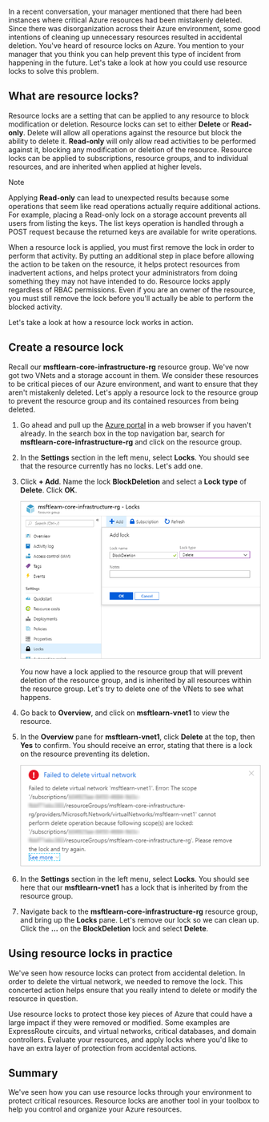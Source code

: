 In a recent conversation, your manager mentioned that there had been instances where critical Azure resources had been mistakenly deleted. Since there was disorganization across their Azure environment, some good intentions of cleaning up unnecessary resources resulted in accidental deletion. You've heard of resource locks on Azure. You mention to your manager that you think you can help prevent this type of incident from happening in the future. Let's take a look at how you could use resource locks to solve this problem.

## What are resource locks?

Resource locks are a setting that can be applied to any resource to block modification or deletion. Resource locks can set to either **Delete** or **Read-only**. Delete will allow all operations against the resource but block the ability to delete it. **Read-only** will only allow read activities to be performed against it, blocking any modification or deletion of the resource. Resource locks can be applied to subscriptions, resource groups, and to individual resources, and are inherited when applied at higher levels.

> [!NOTE]
> Applying **Read-only** can lead to unexpected results because some operations that seem like read operations actually require additional actions. For example, placing a Read-only lock on a storage account prevents all users from listing the keys. The list keys operation is handled through a POST request because the returned keys are available for write operations.

When a resource lock is applied, you must first remove the lock in order to perform that activity. By putting an additional step in place before allowing the action to be taken on the resource, it helps protect resources from inadvertent actions, and helps protect your administrators from doing something they may not have intended to do. Resource locks apply regardless of RBAC permissions. Even if you are an owner of the resource, you must still remove the lock before you'll actually be able to perform the blocked activity.

Let's take a look at how a resource lock works in action.

## Create a resource lock

Recall our **msftlearn-core-infrastructure-rg** resource group. We've now got two VNets and a storage account in them. We consider these resources to be critical pieces of our Azure environment, and want to ensure that they aren't mistakenly deleted. Let's apply a resource lock to the resource group to prevent the resource group and its contained resources from being deleted.

1. Go ahead and pull up the [Azure portal](https://portal.azure.com/?azure-portal=true) in a web browser if you haven't already. In the search box in the top navigation bar, search for **msftlearn-core-infrastructure-rg** and click on the resource group.

1. In the **Settings** section in the left menu, select **Locks**. You should see that the resource currently has no locks. Let's add one.

1. Click **+ Add**. Name the lock **BlockDeletion** and select a **Lock type** of **Delete**. Click **OK**.

    ![Image of the portal showing a new resource lock being configured](../media/5-add-lock.PNG)

    You now have a lock applied to the resource group that will prevent deletion of the resource group, and is inherited by all resources within the resource group. Let's try to delete one of the VNets to see what happens.

1. Go back to **Overview**, and click on **msftlearn-vnet1** to view the resource.

1. In the **Overview** pane for **msftlearn-vnet1**, click **Delete** at the top, then **Yes** to confirm. You should receive an error, stating that there is a lock on the resource preventing its deletion.

    ![Image of error showing resource is blocked from deletion](../media/5-delete-error.PNG)

1. In the **Settings** section in the left menu, select **Locks**. You should see here that our **msftlearn-vnet1** has a lock that is inherited by from the resource group.

1. Navigate back to the **msftlearn-core-infrastructure-rg** resource group, and bring up the **Locks** pane. Let's remove our lock so we can clean up. Click the **...** on the **BlockDeletion** lock and select **Delete**.

## Using resource locks in practice

We've seen how resource locks can protect from accidental deletion. In order to delete the virtual network, we needed to remove the lock. This concerted action helps ensure that you really intend to delete or modify the resource in question.

Use resource locks to protect those key pieces of Azure that could have a large impact if they were removed or modified. Some examples are ExpressRoute circuits, and virtual networks, critical databases, and domain controllers. Evaluate your resources, and apply locks where you'd like to have an extra layer of protection from accidental actions.

## Summary

We've seen how you can use resource locks through your environment to protect critical resources. Resource locks are another tool in your toolbox to help you control and organize your Azure resources.
